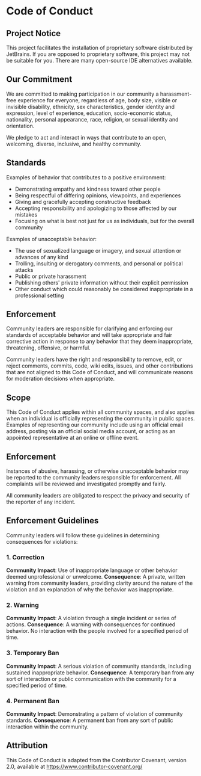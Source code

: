 # Code of Conduct

## Project Notice

This project facilitates the installation of proprietary software distributed by JetBrains. If you are opposed to proprietary software, this project may not be suitable for you. There are many open-source IDE alternatives available.

## Our Commitment

We are committed to making participation in our community a harassment-free experience for everyone, regardless of age, body size, visible or invisible disability, ethnicity, sex characteristics, gender identity and expression, level of experience, education, socio-economic status, nationality, personal appearance, race, religion, or sexual identity and orientation.

We pledge to act and interact in ways that contribute to an open, welcoming, diverse, inclusive, and healthy community.

## Standards

Examples of behavior that contributes to a positive environment:

- Demonstrating empathy and kindness toward other people
- Being respectful of differing opinions, viewpoints, and experiences
- Giving and gracefully accepting constructive feedback
- Accepting responsibility and apologizing to those affected by our mistakes
- Focusing on what is best not just for us as individuals, but for the overall community

Examples of unacceptable behavior:

- The use of sexualized language or imagery, and sexual attention or advances of any kind
- Trolling, insulting or derogatory comments, and personal or political attacks
- Public or private harassment
- Publishing others' private information without their explicit permission
- Other conduct which could reasonably be considered inappropriate in a professional setting

## Enforcement

Community leaders are responsible for clarifying and enforcing our standards of acceptable behavior and will take appropriate and fair corrective action in response to any behavior that they deem inappropriate, threatening, offensive, or harmful.

Community leaders have the right and responsibility to remove, edit, or reject comments, commits, code, wiki edits, issues, and other contributions that are not aligned to this Code of Conduct, and will communicate reasons for moderation decisions when appropriate.

## Scope

This Code of Conduct applies within all community spaces, and also applies when an individual is officially representing the community in public spaces. Examples of representing our community include using an official email address, posting via an official social media account, or acting as an appointed representative at an online or offline event.

## Enforcement

Instances of abusive, harassing, or otherwise unacceptable behavior may be reported to the community leaders responsible for enforcement. All complaints will be reviewed and investigated promptly and fairly.

All community leaders are obligated to respect the privacy and security of the reporter of any incident.

## Enforcement Guidelines

Community leaders will follow these guidelines in determining consequences for violations:

### 1. Correction
**Community Impact**: Use of inappropriate language or other behavior deemed unprofessional or unwelcome.
**Consequence**: A private, written warning from community leaders, providing clarity around the nature of the violation and an explanation of why the behavior was inappropriate.

### 2. Warning
**Community Impact**: A violation through a single incident or series of actions.
**Consequence**: A warning with consequences for continued behavior. No interaction with the people involved for a specified period of time.

### 3. Temporary Ban
**Community Impact**: A serious violation of community standards, including sustained inappropriate behavior.
**Consequence**: A temporary ban from any sort of interaction or public communication with the community for a specified period of time.

### 4. Permanent Ban
**Community Impact**: Demonstrating a pattern of violation of community standards.
**Consequence**: A permanent ban from any sort of public interaction within the community.

## Attribution

This Code of Conduct is adapted from the Contributor Covenant, version 2.0, available at https://www.contributor-covenant.org/
